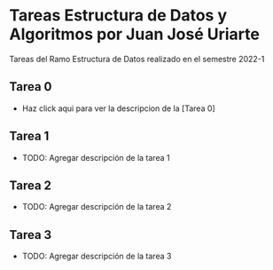 # Tareas Estructura de Datos y Algoritmos por Juan José Uriarte
Tareas del Ramo Estructura de Datos realizado en el semestre 2022-1

## Tarea 0
- Haz click aqui para ver la descripcion de la [Tarea 0]

## Tarea 1
- TODO: Agregar descripción de la tarea 1

## Tarea 2
- TODO: Agregar descripción de la tarea 2

## Tarea 3
- TODO: Agregar descripción de la tarea 3


